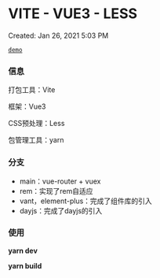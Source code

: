 # VITE - VUE3 - LESS

Created: Jan 26, 2021 5:03 PM

[`demo`](https://vue3-vite-less.vercel.app/#/)
### 信息

打包工具：Vite

框架：Vue3

CSS预处理：Less

包管理工具：yarn

### 分支

- main：vue-router + vuex
- rem：实现了rem自适应
- vant，element-plus：完成了组件库的引入
- dayjs：完成了dayjs的引入

### 使用

**yarn dev**

**yarn build**